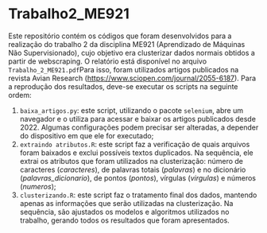 # Trabalho2_ME921
Este repositório contém os códigos que foram desenvolvidos para a realização do trabalho 2 da disciplina ME921 (Aprendizado de Máquinas Não Supervisionado), cujo objetivo era clusterizar dados normais obtidos a partir de webscraping. O relatório está disponível no arquivo ```Trabalho_2_ME921.pdf```Para isso, foram utilizados artigos publicados na revista Avian Research (https://www.sciopen.com/journal/2055-6187).
Para a reprodução dos resultados, deve-se executar os scripts na seguinte ordem:
 1. ```baixa_artigos.py```: este script, utilizando o pacote ```selenium```, abre um navegador e o utiliza para acessar e baixar os artigos publicados desde 2022. Algumas configurações podem precisar ser alteradas, a depender do dispositivo em que ele for executado;
 2. ```extraindo atributos.R```: este script faz a verificação de quais arquivos foram baixados e exclui possíveis textos duplicados. Na sequência, ele extrai os atributos que foram utilizados na clusterização: número de caracteres (_caracteres_), de palavras totais (_palavras_) e no dicionário (_palavras_dicionario_), de pontos (_pontos_), vírgulas (_virgulas_) e números (_numeros_);
 3. ```clusterizando.R```: este script faz o tratamento final dos dados, mantendo apenas as informações que serão utilizadas na clusterização. Na sequência, são ajustados os modelos e algoritmos utilizados no trabalho, gerando todos os resultados que foram apresentados.

